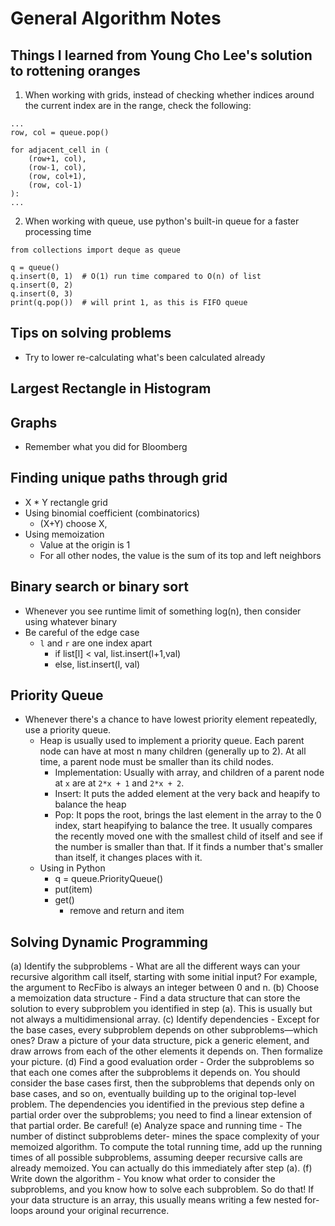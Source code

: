 # General Algorithm Notes

## Things I learned from Young Cho Lee's solution to rottening oranges
1. When working with grids, instead of checking whether indices around the current index are in the range, check the following:
```
...
row, col = queue.pop()

for adjacent_cell in (
    (row+1, col),
    (row-1, col),
    (row, col+1),
    (row, col-1)
):
...
```
2. When working with queue, use python's built-in queue for a faster processing time
```
from collections import deque as queue

q = queue()
q.insert(0, 1)  # O(1) run time compared to O(n) of list
q.insert(0, 2)
q.insert(0, 3)
print(q.pop())  # will print 1, as this is FIFO queue
```

## Tips on solving problems
- Try to lower re-calculating what's been calculated already

## Largest Rectangle in Histogram

## Graphs
- Remember what you did for Bloomberg

## Finding unique paths through grid
- X * Y rectangle grid
- Using binomial coefficient (combinatorics)
    - (X+Y) choose X,
- Using memoization
    - Value at the origin is 1
    - For all other nodes, the value is the sum of its top and left neighbors

## Binary search or binary sort
- Whenever you see runtime limit of something log(n), then consider using whatever binary
- Be careful of the edge case
    - `l` and `r` are one index apart
        - if list[l] < val, list.insert(l+1,val)
        - else, list.insert(l, val)

## Priority Queue
- Whenever there's a chance to have lowest priority element repeatedly, use a priority queue.
    - Heap is usually used to implement a priority queue.  Each parent node can have at most n many children (generally up to 2).  At all time, a parent node must be smaller than its child nodes.
        - Implementation: Usually with array, and children of a parent node at `x` are at `2*x + 1` and `2*x + 2`.
        - Insert: It puts the added element at the very back and heapify to balance the heap
        - Pop: It pops the root, brings the last element in the array to the 0 index, start heapifying to balance the tree.  It usually compares the recently moved one with the smallest child of itself and see if the number is smaller than that.  If it finds a number that's smaller than itself, it changes places with it.
    - Using in Python
        - q = queue.PriorityQueue()
        - put(item)
        - get()
            - remove and return and item

## Solving Dynamic Programming
(a) Identify the subproblems
    - What are all the different ways can your recursive algorithm call itself, starting with some initial input? For example, the argument to RecFibo is always an integer between 0 and n.
(b) Choose a memoization data structure
    - Find a data structure that can store the solution to every subproblem you identified in step (a). This is usually but not always a multidimensional array.
(c) Identify dependencies
    - Except for the base cases, every subproblem depends on other subproblems—which ones? Draw a picture of your data structure, pick a generic element, and draw arrows from each of the other elements it depends on. Then formalize your picture.
(d) Find a good evaluation order
    - Order the subproblems so that each one comes after the subproblems it depends on. You should consider the base cases first, then the subproblems that depends only on base cases, and so on, eventually building up to the original top-level problem. The dependencies you identified in the previous step define a partial order over the subproblems; you need to find a linear extension of that partial order. Be careful!
(e) Analyze space and running time
    - The number of distinct subproblems deter- mines the space complexity of your memoized algorithm. To compute the total running time, add up the running times of all possible subproblems, assuming deeper recursive calls are already memoized. You can actually do this immediately after step (a).
(f) Write down the algorithm
    - You know what order to consider the subproblems, and you know how to solve each subproblem. So do that! If your data structure is an array, this usually means writing a few nested for-loops around your original recurrence.
